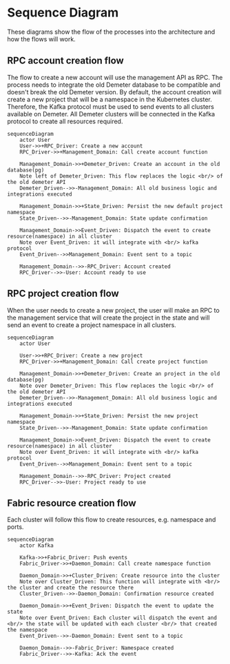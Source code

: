 # Sequence Diagram

These diagrams show the flow of the processes into the architecture and how the flows will work.

## RPC account creation flow

The flow to create a new account will use the management API as RPC. The process needs to integrate the old Demeter database to be compatible and doesn't break the old Demeter version. By default, the account creation will create a new project that will be a namespace in the Kubernetes cluster. Therefore, the Kafka protocol must be used to send events to all clusters available on Demeter. All Demeter clusters will be connected in the Kafka protocol to create all resources required.

```mermaid
sequenceDiagram
    actor User
    User->>+RPC_Driver: Create a new account
    RPC_Driver->>+Management_Domain: Call create account function

    Management_Domain->>+Demeter_Driven: Create an account in the old database(pg)
    Note left of Demeter_Driven: This flow replaces the logic <br/> of the old demeter API
    Demeter_Driven-->>-Management_Domain: All old business logic and integrations executed

    Management_Domain->>+State_Driven: Persist the new default project namespace
    State_Driven-->>-Management_Domain: State update confirmation

    Management_Domain->>Event_Driven: Dispatch the event to create resource(namespace) in all cluster
    Note over Event_Driven: it will integrate with <br/> kafka protocol
    Event_Driven-->>Management_Domain: Event sent to a topic

    Management_Domain-->>-RPC_Driver: Account created
    RPC_Driver-->>-User: Account ready to use
```

## RPC project creation flow

When the user needs to create a new project, the user will make an RPC to the management service that will create the project in the state and will send an event to create a project namespace in all clusters.

```mermaid
sequenceDiagram
    actor User

    User->>+RPC_Driver: Create a new project
    RPC_Driver->>+Management_Domain: Call create project function

    Management_Domain->>+Demeter_Driven: Create an project in the old database(pg)
    Note over Demeter_Driven: This flow replaces the logic <br/> of the old demeter API
    Demeter_Driven-->>-Management_Domain: All old business logic and integrations executed

    Management_Domain->>+State_Driven: Persist the new project namespace
    State_Driven-->>-Management_Domain: State update confirmation

    Management_Domain->>Event_Driven: Dispatch the event to create resource(namespace) in all cluster
    Note over Event_Driven: it will integrate with <br/> kafka protocol
    Event_Driven-->>Management_Domain: Event sent to a topic

    Management_Domain-->>-RPC_Driver: Project created
    RPC_Driver-->>-User: Project ready to use

```

## Fabric resource creation flow

Each cluster will follow this flow to create resources, e.g. namespace and ports.

```mermaid
sequenceDiagram
    actor Kafka

    Kafka->>+Fabric_Driver: Push events
    Fabric_Driver->>+Daemon_Domain: Call create namespace function

    Daemon_Domain->>+Cluster_Driven: Create resource into the cluster
    Note over Cluster_Driven: This function will integrate with <br/> the cluster and create the resource there
    Cluster_Driven-->>-Daemon_Domain: Confirmation resource created

    Daemon_Domain->>+Event_Driven: Dispatch the event to update the state
    Note over Event_Driven: Each cluster will dispatch the event and <br/> the state will be updated with each cluster <br/> that created the namespace
    Event_Driven-->>-Daemon_Domain: Event sent to a topic

    Daemon_Domain-->>-Fabric_Driver: Namespace created
    Fabric_Driver-->>-Kafka: Ack the event
```
